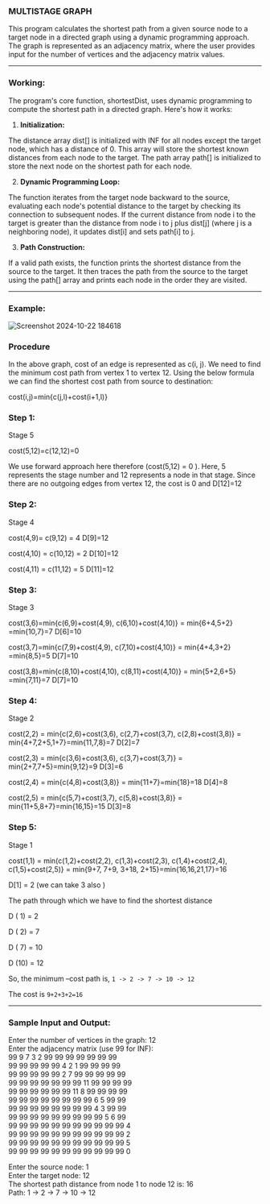 ### MULTISTAGE GRAPH

This program calculates the shortest path from a given source node to a target node in a directed graph using a dynamic programming approach. The graph is represented as an adjacency matrix, where the user provides input for the number of vertices and the adjacency matrix values.

---
### Working:
The program's core function, shortestDist, uses dynamic programming to compute the shortest path in a directed graph. Here's how it works:

1. **Initialization:**

The distance array dist[] is initialized with INF for all nodes except the target node, which has a distance of 0. This array will store the shortest known distances from each node to the target.
The path array path[] is initialized to store the next node on the shortest path for each node.

2. **Dynamic Programming Loop:**

The function iterates from the target node backward to the source, evaluating each node's potential distance to the target by checking its connection to subsequent nodes.
If the current distance from node i to the target is greater than the distance from node i to j plus dist[j] (where j is a neighboring node), it updates dist[i] and sets path[i] to j.

3. **Path Construction:**

If a valid path exists, the function prints the shortest distance from the source to the target.
It then traces the path from the source to the target using the path[] array and prints each node in the order they are visited.

---
### Example:
![Screenshot 2024-10-22 184618](https://github.com/user-attachments/assets/b4a70ddf-332e-4885-b367-38b20362d31f)

### Procedure
In the above graph, cost of an edge is represented as c(i, j). We need to find the minimum cost path from vertex 1 to vertex 12. Using the below formula we can find the shortest cost path from source to destination:

cost(i,j)=min{c(j,l)+cost(i+1,l)}

### Step 1:

Stage 5

cost(5,12)=c(12,12)=0

We use forward approach here therefore (cost(5,12) = 0 ). Here, 5 represents the stage number and 12 represents a node in that stage. Since there are no outgoing edges from vertex 12, the cost is 0 and D[12]=12

### Step 2:

Stage 4

cost(4,9)= c(9,12) = 4 D[9]=12

cost(4,10) = c(10,12) = 2 D[10]=12

cost(4,11) = c(11,12) = 5 D[11]=12

### Step 3:

Stage 3

cost(3,6)=min{c(6,9)+cost(4,9), c(6,10)+cost(4,10)} = min{6+4,5+2} =min{10,7}=7 D[6]=10

cost(3,7)=min{c(7,9)+cost(4,9), c(7,10)+cost(4,10)} = min{4+4,3+2} =min{8,5}=5 D[7]=10

cost(3,8)=min{c(8,10)+cost(4,10), c(8,11)+cost(4,10)} = min{5+2,6+5} =min{7,11}=7 D[7]=10

### Step 4:

Stage 2

cost(2,2) = min{c(2,6)+cost(3,6), c(2,7)+cost(3,7), c(2,8)+cost(3,8)} = min{4+7,2+5,1+7}=min{11,7,8}=7 D[2]=7

cost(2,3) = min{c(3,6)+cost(3,6), c(3,7)+cost(3,7)} = min{2+7,7+5}=min{9,12}=9 D[3]=6

cost(2,4) = min{c(4,8)+cost(3,8)} = min{11+7}=min{18}=18 D[4]=8

cost(2,5) = min{c(5,7)+cost(3,7), c(5,8)+cost(3,8)} = min{11+5,8+7}=min{16,15}=15 D[3]=8

### Step 5:

Stage 1

cost(1,1) = min(c(1,2)+cost(2,2), c(1,3)+cost(2,3), c(1,4)+cost(2,4), c(1,5)+cost(2,5)} = min{9+7, 7+9, 3+18, 2+15}=min{16,16,21,17}=16

D[1] = 2 (we can take 3 also )

The path through which we have to find the shortest distance

D ( 1) = 2

D ( 2) = 7

D ( 7) = 10

D (10) = 12

So, the minimum –cost path is,  ```1 -> 2 -> 7 -> 10 -> 12```

The cost is ```9+2+3+2=16```

---

### Sample Input and Output:

Enter the number of vertices in the graph: 12                           
Enter the adjacency matrix (use 99 for INF):                    
99 9 7 3 2 99 99 99 99 99 99 99                           
99 99 99 99 99 4 2 1 99 99 99 99                       
99 99 99 99 99 2 7 99 99 99 99 99                          
99 99 99 99 99 99 99 11 99 99 99 99                              
99 99 99 99 99 99 11 8 99 99 99 99                             
99 99 99 99 99 99 99 99 6 5 99 99                                  
99 99 99 99 99 99 99 99 4 3 99 99                           
99 99 99 99 99 99 99 99 99 5 6 99                                
99 99 99 99 99 99 99 99 99 99 99 4                              
99 99 99 99 99 99 99 99 99 99 99 2                                  
99 99 99 99 99 99 99 99 99 99 99 5                          
99 99 99 99 99 99 99 99 99 99 99 0                          

Enter the source node: 1                       
Enter the target node: 12                    
The shortest path distance from node 1 to node 12 is: 16                      
Path: 1 -> 2 -> 7 -> 10 -> 12


